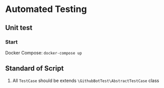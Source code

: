 # Automated Testing

## Unit test

### Start
Docker Compose: `docker-compose up`

## Standard of Script
1. All `TestCase` should be extends `\GithubBotTest\AbstractTestCase` class